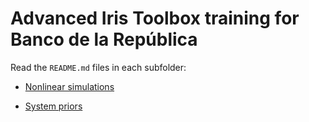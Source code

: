 # Advanced Iris Toolbox training for Banco de la República

Read the `README.md` files in each subfolder:

* [Nonlinear simulations](`nonlin-simulations/README.md`)

* [System priors](`system-priors/README.md`)


